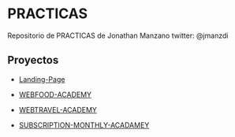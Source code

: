 

# PRACTICAS

Repositorio de PRACTICAS de Jonathan Manzano twitter: @jmanzdi

## Proyectos

- [Landing-Page](https://jonathanmanzanodiaz.github.io/practice/cv-portfolio)

- [WEBFOOD-ACADEMY](https://jonathanmanzanodiaz.github.io/practice/CSS-PRACTICE/webpage-food)

- [WEBTRAVEL-ACADEMY](https://jonathanmanzanodiaz.github.io/practice/CSS-PRACTICE/webpage-travel)

- [SUBSCRIPTION-MONTHLY-ACADAMEY](https://jonathanmanzanodiaz.github.io/practice/CSS-PRACTICE/Subscription-mothly)
